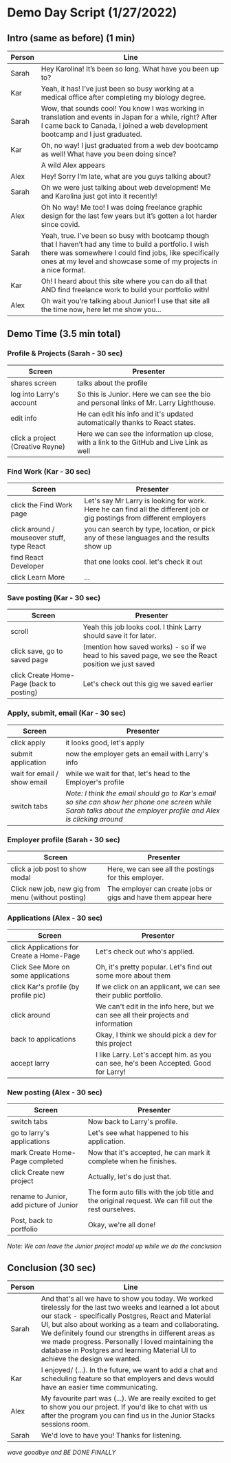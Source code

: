 # Demo Day Script (1/27/2022)
## Intro (same as before) (1 min)
| Person | Line |
--- | --- |
| Sarah | Hey Karolina! It’s been so long. What have you been up to?
| Kar | Yeah, it has! I’ve just been so busy working at a medical office after completing my biology degree.
| Sarah | Wow, that sounds cool! You know I was working in translation and events in Japan for a while, right? After I came back to Canada, I joined a web development bootcamp and I just graduated. 
| Kar | Oh, no way! I just graduated from a web dev bootcamp as well! What have you been doing since?
| | A wild Alex appears |
| Alex | Hey! Sorry I’m late, what are you guys talking about?
| Sarah | Oh we were just talking about web development! Me and Karolina just got into it recently!
| Alex | Oh No way! Me too! I was doing freelance graphic design for the last few years but it’s gotten a lot harder since covid.
| Sarah | Yeah, true. I’ve been so busy with bootcamp though that I haven’t had any time to build a portfolio. I wish there was somewhere I could find jobs, like specifically ones at my level  and showcase some of my projects in a nice format.
| Kar | Oh! I heard about this site where you can do all that AND find freelance work to build your portfolio with!
| Alex | Oh wait you’re talking about Junior! I use that site all the time now, here let me show you...

## Demo Time (3.5 min total)

### Profile & Projects (Sarah - 30 sec)
| Screen | Presenter |
| --- | --- |
| shares screen | talks about the profile |
| log into Larry's account | So this is Junior. Here we can see the bio and personal links of Mr. Larry Lighthouse. |
| edit info | He can edit his info and it's updated automatically thanks to React states. |
| click a project (Creative Reyne) | Here we can see the information up close, with a link to the GitHub and Live Link as well |

### Find Work (Kar - 30 sec)
| Screen | Presenter |
| --- | --- |
| click the Find Work page | Let's say Mr Larry is looking for work. Here he can find all the different job or gig postings from different employers |
| click around / mouseover stuff, type React | you can search by type, location, or pick any of these languages and the results show up |
| find React Developer | that one looks cool. let's check it out |
| click Learn More | ... |

### Save posting (Kar - 30 sec)
| Screen | Presenter |
| --- | --- |
| scroll | Yeah this job looks cool. I think Larry should save it for later. |
| click save, go to saved page | (mention how saved works) - so if we head to his saved page, we see the React position we just saved |
| click Create Home-Page (back to posting) |  Let's check out this gig we saved earlier |

### Apply, submit, email (Kar - 30 sec)
| Screen | Presenter |
| --- | --- |
| click apply | it looks good, let's apply |
| submit application | now the employer gets an email with Larry's info |
| wait for email / show email | while we wait for that, let's head to the Employer's profile |
| switch tabs | *Note: I think the email should go to Kar's email so she can show her phone one screen while Sarah talks about the employer profile and Alex is clicking around* |

### Employer profile (Sarah - 30 sec)
| Screen | Presenter |
| --- | --- |
| click a job post to show modal | Here, we can see all the postings for this employer.
| Click new job, new gig from menu (without posting) | The employer can create jobs or gigs and have them appear here |

### Applications (Alex - 30 sec)
| Screen | Presenter |
| --- | --- |
| click Applications for Create a Home-Page | Let's check out who's applied. |
| Click See More on some applications | Oh, it's pretty popular. Let's find out some more about them |
| click Kar's profile (by profile pic) | If we click on an applicant, we can see their public portfolio.
| click around | We can't edit in the info here, but we can see all their projects and information |
| back to applications | Okay, I think we should pick a dev for this project |
| accept larry | I like Larry. Let's accept him. as you can see, he's been Accepted. Good for Larry! |

### New posting (Alex - 30 sec)
| Screen | Presenter |
| --- | --- |
| switch tabs | Now back to Larry's profile. | 
| go to larry's applications | Let's see what happened to his application. |
| mark Create Home-Page completed | Now that it's accepted, he can mark it complete when he finishes.
| click Create new project | Actually, let's do just that. | 
| rename to Junior, add picture of Junior | The form auto fills with the job title and the original request. We can fill out the rest ourselves. |
| Post, back to portfolio | Okay, we're all done! 

*Note: We can leave the Junior project modal up while we do the conclusion*

## Conclusion (30 sec)
| Person | Line |
--- | --- |
| Sarah | And that's all we have to show you today. We worked tirelessly for the last two weeks and learned a lot about our stack - specifically Postgres, React and Material UI, but also about working as a team and collaborating. We definitely found our strengths in different areas as we made progress. Personally I loved maintaining the database in Postgres and learning Material UI to achieve the design we wanted. |
| Kar | I enjoyed/ (...). In the future, we want to add a chat and scheduling feature so that employers and devs would have an easier time communicating.
| Alex | My favourite part was (...). We are really excited to get to show you our project. If you'd like to chat with us after the program you can find us in the Junior Stacks sessions room. |
| Sarah | We'd love to have you! Thanks for listening. |

*wave goodbye and BE DONE FINALLY*